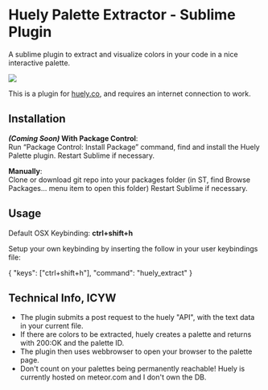 Huely Palette Extractor - Sublime Plugin
========================================

A sublime plugin to extract and visualize colors in your code in a nice interactive palette.

![](https://github.com/Jeloi/sublime-huely-palette/blob/master/huely-plugin-gif.gif)

This is a plugin for [huely.co](http://huely.co), and requires an internet connection to work.

## Installation

___(Coming Soon)_ With Package Control__:<br>
Run “Package Control: Install Package” command, find and install the Huely Palette plugin.
Restart Sublime if necessary.

__Manually__:<br>
Clone or download git repo into your packages folder (in ST, find Browse Packages... menu item to open this folder)
Restart Sublime if necessary.

## Usage

Default OSX Keybinding: __ctrl+shift+h__

Setup your own keybinding by inserting the follow in your user keybindings file:

{ "keys": ["ctrl+shift+h"], "command": "huely_extract" }

## Technical Info, ICYW

- The plugin submits a post request to the huely "API", with the text data in your current file.
- If there are colors to be extracted, huely creates a palette and returns with 200:OK and the palette ID.
- The plugin then uses webbrowser to open your browser to the palette page.
- Don't count on your palettes being permanently reachable! Huely is currently hosted on meteor.com and I don't own the DB.



